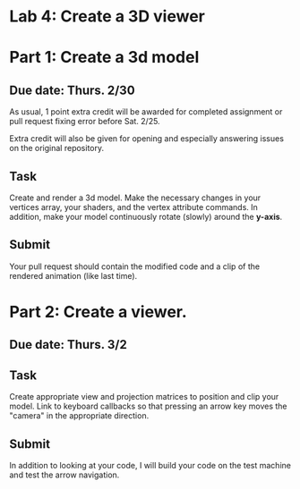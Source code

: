 # Lab 4: Create a 3D viewer

# Part 1: Create a 3d model

## Due date: Thurs. 2/30

As usual, 1 point extra credit will be awarded for completed assignment or pull request fixing error before Sat. 2/25.

Extra credit will also be given for opening and especially answering issues on the original repository.

## Task

Create and render a 3d model. Make the necessary changes in your vertices array, your shaders, and the vertex attribute commands. In addition, make your model continuously rotate (slowly) around the **y-axis**.

## Submit

Your pull request should contain the modified code and a clip of the rendered animation (like last time).

# Part 2: Create a viewer.

## Due date: Thurs. 3/2

## Task

Create appropriate view and projection matrices to position and clip your model. Link to keyboard callbacks so that pressing an arrow key moves the "camera" in the appropriate direction. 

## Submit

In addition to looking at your code, I will build your code on the test machine and test the arrow navigation.
